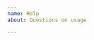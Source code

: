 ```yaml
---
name: Help
about: Questions on usage

---
```


<!-- Describe your question or problem here. If sample terminal contents are available, you may copy and paste them here. -->
